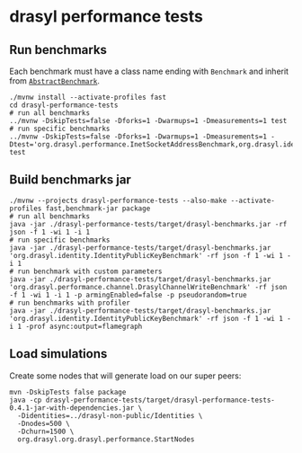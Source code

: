# drasyl performance tests

## Run benchmarks

Each benchmark must have a class name ending with `Benchmark` and inherit
from [`AbstractBenchmark`](src/test/java/org/drasyl/AbstractBenchmark.java).

```shell
./mvnw install --activate-profiles fast
cd drasyl-performance-tests
# run all benchmarks
../mvnw -DskipTests=false -Dforks=1 -Dwarmups=1 -Dmeasurements=1 test
# run specific benchmarks
../mvnw -DskipTests=false -Dforks=1 -Dwarmups=1 -Dmeasurements=1 -Dtest='org.drasyl.performance.InetSocketAddressBenchmark,org.drasyl.identity.IdentityPublicKeyBenchmark' test
```

## Build benchmarks jar

```shell
./mvnw --projects drasyl-performance-tests --also-make --activate-profiles fast,benchmark-jar package
# run all benchmarks
java -jar ./drasyl-performance-tests/target/drasyl-benchmarks.jar -rf json -f 1 -wi 1 -i 1
# run specific benchmarks
java -jar ./drasyl-performance-tests/target/drasyl-benchmarks.jar 'org.drasyl.identity.IdentityPublicKeyBenchmark' -rf json -f 1 -wi 1 -i 1
# run benchmark with custom parameters
java -jar ./drasyl-performance-tests/target/drasyl-benchmarks.jar 'org.drasyl.performance.channel.DrasylChannelWriteBenchmark' -rf json -f 1 -wi 1 -i 1 -p armingEnabled=false -p pseudorandom=true
# run benchmarks with profiler
java -jar ./drasyl-performance-tests/target/drasyl-benchmarks.jar 'org.drasyl.identity.IdentityPublicKeyBenchmark' -rf json -f 1 -wi 1 -i 1 -prof async:output=flamegraph
```

## Load simulations

Create some nodes that will generate load on our super peers:

```
mvn -DskipTests false package
java -cp drasyl-performance-tests/target/drasyl-performance-tests-0.4.1-jar-with-dependencies.jar \
  -Didentities=../drasyl-non-public/Identities \
  -Dnodes=500 \
  -Dchurn=1500 \
  org.drasyl.org.drasyl.performance.StartNodes
```
